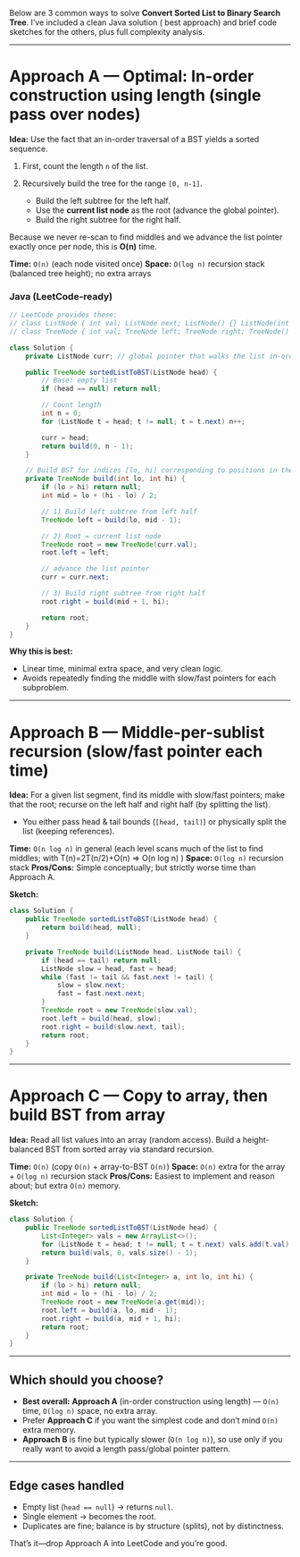 Below are 3 common ways to solve **Convert Sorted List to Binary Search Tree**. I’ve included a clean Java solution (
best approach) and brief code sketches for the others, plus full complexity analysis.

---

# Approach A — Optimal: In-order construction using length (single pass over nodes)

**Idea:**
Use the fact that an in-order traversal of a BST yields a sorted sequence.

1. First, count the length `n` of the list.
2. Recursively build the tree for the range `[0, n-1]`.

    * Build the left subtree for the left half.
    * Use the **current list node** as the root (advance the global pointer).
    * Build the right subtree for the right half.

Because we never re-scan to find middles and we advance the list pointer exactly once per node, this is **O(n)** time.

**Time:** `O(n)` (each node visited once)
**Space:** `O(log n)` recursion stack (balanced tree height); no extra arrays

### Java (LeetCode-ready)

```java
// LeetCode provides these:
// class ListNode { int val; ListNode next; ListNode() {} ListNode(int x) { val = x; } ListNode(int x, ListNode n){val=x; next=n;} }
// class TreeNode { int val; TreeNode left; TreeNode right; TreeNode() {} TreeNode(int x) { val = x; } TreeNode(int x, TreeNode l, TreeNode r){val=x;left=l;right=r;} }

class Solution {
    private ListNode curr; // global pointer that walks the list in-order

    public TreeNode sortedListToBST(ListNode head) {
        // Base: empty list
        if (head == null) return null;

        // Count length
        int n = 0;
        for (ListNode t = head; t != null; t = t.next) n++;

        curr = head;
        return build(0, n - 1);
    }

    // Build BST for indices [lo, hi] corresponding to positions in the sorted order
    private TreeNode build(int lo, int hi) {
        if (lo > hi) return null;
        int mid = lo + (hi - lo) / 2;

        // 1) Build left subtree from left half
        TreeNode left = build(lo, mid - 1);

        // 2) Root = current list node
        TreeNode root = new TreeNode(curr.val);
        root.left = left;

        // advance the list pointer
        curr = curr.next;

        // 3) Build right subtree from right half
        root.right = build(mid + 1, hi);

        return root;
    }
}
```

**Why this is best:**

* Linear time, minimal extra space, and very clean logic.
* Avoids repeatedly finding the middle with slow/fast pointers for each subproblem.

---

# Approach B — Middle-per-sublist recursion (slow/fast pointer each time)

**Idea:**
For a given list segment, find its middle with slow/fast pointers; make that the root; recurse on the left half and
right half (by splitting the list).

* You either pass head & tail bounds (`[head, tail)`) or physically split the list (keeping references).

**Time:** `O(n log n)` in general (each level scans much of the list to find middles; with T(n)=2T(n/2)+O(n) ⇒ O(n log
n) )
**Space:** `O(log n)` recursion stack
**Pros/Cons:** Simple conceptually; but strictly worse time than Approach A.

**Sketch:**

```java
class Solution {
    public TreeNode sortedListToBST(ListNode head) {
        return build(head, null);
    }

    private TreeNode build(ListNode head, ListNode tail) {
        if (head == tail) return null;
        ListNode slow = head, fast = head;
        while (fast != tail && fast.next != tail) {
            slow = slow.next;
            fast = fast.next.next;
        }
        TreeNode root = new TreeNode(slow.val);
        root.left = build(head, slow);
        root.right = build(slow.next, tail);
        return root;
    }
}
```

---

# Approach C — Copy to array, then build BST from array

**Idea:**
Read all list values into an array (random access). Build a height-balanced BST from sorted array via standard
recursion.

**Time:** `O(n)` (copy `O(n)` + array-to-BST `O(n)`)
**Space:** `O(n)` extra for the array + `O(log n)` recursion stack
**Pros/Cons:** Easiest to implement and reason about; but extra `O(n)` memory.

**Sketch:**

```java
class Solution {
    public TreeNode sortedListToBST(ListNode head) {
        List<Integer> vals = new ArrayList<>();
        for (ListNode t = head; t != null; t = t.next) vals.add(t.val);
        return build(vals, 0, vals.size() - 1);
    }

    private TreeNode build(List<Integer> a, int lo, int hi) {
        if (lo > hi) return null;
        int mid = lo + (hi - lo) / 2;
        TreeNode root = new TreeNode(a.get(mid));
        root.left = build(a, lo, mid - 1);
        root.right = build(a, mid + 1, hi);
        return root;
    }
}
```

---

## Which should you choose?

* **Best overall:** **Approach A** (in-order construction using length) — `O(n)` time, `O(log n)` space, no extra array.
* Prefer **Approach C** if you want the simplest code and don’t mind `O(n)` extra memory.
* **Approach B** is fine but typically slower (`O(n log n)`), so use only if you really want to avoid a length
  pass/global pointer pattern.

---

## Edge cases handled

* Empty list (`head == null`) → returns `null`.
* Single element → becomes the root.
* Duplicates are fine; balance is by structure (splits), not by distinctness.

That’s it—drop Approach A into LeetCode and you’re good.
